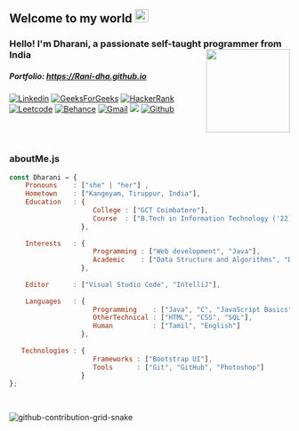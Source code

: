  <!-- Sample Dev class image 
<img src="https://github.com/JoykishanSharma/JoykishanSharma/blob/master/dev_object.png" alt="dev_object" align="right" width="500" /> -->


## Welcome to my world <img src="https://github.com/TheDudeThatCode/TheDudeThatCode/blob/master/Assets/Earth.gif" width="24px">
### Hello! I'm Dharani, a passionate self-taught programmer from India <img align='right' src="https://media.giphy.com/media/USV0ym3bVWQJJmNu3N/giphy.gif" width="150"> 
<!-- https://media.giphy.com/media/3owyp2SViuDIGh8YoM/giphy.gif
 https://media.giphy.com/media/WUlplcMpOCEmTGBtBW/giphy.gif 
-->
##### Portfolio: https://Rani-dha.github.io 

[![Linkedin](https://img.shields.io/badge/-Dharani-blue?style=flat&labelColor=blue&logo=Linkedin&logoColor=white)](https://www.linkedin.com/in/dharani-t-86842a192/)
[![GeeksForGeeks](https://img.shields.io/badge/-Dharani-black?style=flat&labelColor=black&logo=geeksforgeeks&logoColor=brightgreen)](https://auth.geeksforgeeks.org/user/dharanigct18/practice)
[![HackerRank](https://img.shields.io/badge/-Dharani-black?style=flat&labelColor=black&logo=HackerRank&logoColor=brightgreen)](https://www.hackerrank.com/gct_it18_dharani)
[![Leetcode](https://img.shields.io/badge/-Dharani-black?style=flat&labelColor=black&logo=leetcode&logoColor=orange)](https://leetcode.com/gct_it18_dharani/)
[![Behance](https://img.shields.io/badge/-Dharani-black?style=flat&labelColor=black&logo=behance&logoColor=white)](https://www.behance.net/gct_it18_dharani/)
[![Gmail](https://img.shields.io/badge/-Dharani-black?style=flat&labelColor=black&logo=Gmail&logoColor=red)](mailto:gct.it18.dharani@gmail.com)
![](https://visitor-badge.glitch.me/badge?page_id=Rani-dha.Ranidha)
[![Github](https://img.shields.io/badge/-Dharani-black?style=flat&labelColor=black&logo=github&logoColor=white)](https://github.com/Rani-dha/)
<!-- [![Telegram](https://img.shields.io/badge/-Dharani-blue?style=flat&labelColor=blue&logo=Telegram&logoColor=white)](https://t.me/gct_it18_dharani) -->
 
<br />
<br />


### aboutMe.js

```javascript
const Dharani = {
    Pronouns    : ["she" | "her"] ,
    Hometown    : ["Kangeyam, Tiruppur, India"],
    Education   : {
                     College : ["GCT Coimbatore"],
                     Course  : ["B.Tech in Information Technology ('22)"]
                  },
                
    Interests   : {
                     Programming : ["Web development", "Java"],
                     Academic    : ["Data Structure and Algorithms", "DBMS", "Operating System"]
                  },
       
    Editor      : ["Visual Studio Code", "IntelliJ"],
    
    Languages   : {
                     Programming    : ["Java", "C", "JavaScript Basics", "PHP"],
                     OtherTechnical : ["HTML", "CSS", "SQL"],
                     Human          : ["Tamil", "English"]
                  },
    
   Technologies : {
                     Frameworks : ["Bootstrap UI"],
                     Tools      : ["Git", "GitHub", "Photoshop"]
                  }
};            
                
  
```

<!-- ![Dino](https://raw.githubusercontent.com/wangningkai/wangningkai/master/assets/dino.gif) -->

![github-contribution-grid-snake](https://user-images.githubusercontent.com/58353352/126824542-367e7ea3-c9b3-43a1-be64-88ce4d87320f.gif)

